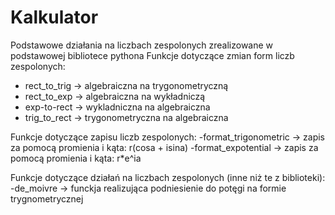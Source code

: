 # Kalkulator
Podstawowe działania na liczbach zespolonych zrealizowane w podstawowej bibliotece pythona
Funkcje dotyczące zmian form liczb zespolonych:
- rect_to_trig -> algebraiczna na trygonometryczną
- rect_to_exp -> algebraiczna na wykładniczą
- exp-to-rect -> wykladniczna na algebraiczna
- trig_to_rect -> trygonometryczna na algebraiczna

Funkcje dotyczące zapisu liczb zespolonych:
-format_trigonometric -> zapis za pomocą promienia i kąta: r(cosa + isina)
-format_expotential -> zapis za pomocą promienia i kąta: r*e^ia

Funkcje dotyczące działań na liczbach zespolonych (inne niż te z biblioteki):
-de_moivre -> funckja realizująca podniesienie do potęgi na formie trygnometrycznej
